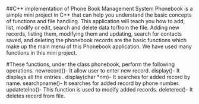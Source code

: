 ##C++ implementation of Phone Book Management System
Phonebook is a simple mini project in C++ that can help you understand the basic concepts of functions and file handling. 
This application will teach you how to add, list, modify or edit, search and delete data to/from the file. 
Adding new records, listing them, modifying them and updating, search for contacts saved, and deleting the phonebook records are the basic functions which make up the main menu of this Phonebook application. 
We have used many functions in this mini project. 

#These functions, under the class phonebook, perform the following operations.
 newrecord()- It allow user to enter new record. 
display()- It displays all the entries . 
display(char *nm)- It searches for added record by name. 
searchpname()- It searches for added record by phone number. 
updatetelno()- This function is used to modify added records. 
deleterec()- It deletes record from file.
